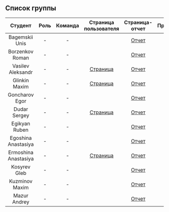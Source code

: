 
## Список группы

| Студент | Роль | Команда | Страница пользователя | Страница-отчет | Проект | Лаб 1 | Лаб 2 | Лаб 3 |
| :---:   | :-:  |   :-:   |   :-:    |  :-: |  :-:   |    :-:   |   :-:    |    :-:    |
| Bagemskii Unis | - | - |  | [Отчет](https://shprechen.github.io) | - | - | - | - |
| Borzenkov Roman | - | - |  | [Отчет](https://idm-19-01-antonov.github.io) | - | - | - | - |
| Vasilev Aleksandr | - | - | [Страница](https://github.com/Qwer1ty7) | [Отчет](https://arzhannikovdmitry.github.io) | - | - | - | - |
| Glinkin Maxim | - | - | [Страница](https://github.com/maximglin) | [Отчет](https://shprechen.github.io) | - | - | - | - |
| Goncharov Egor | - | - |  | [Отчет](https://shprechen.github.io) | - | - | - | - |
| Dudar Sergey | - | - | [Страница](https://github.com/dudar-sergey) | [Отчет](https://shprechen.github.io) | - | - | - | - |
| Egikyan Ruben | - | - |  | [Отчет](https://shprechen.github.io) | - | - | - | - |
| Egoshina Anastasiya | - | - |  | [Отчет](https://shprechen.github.io) | - | - | - | - |
| Ermoshina Anastasiya | - | - | [Страница](https://github.com/shprechen) | [Отчет](https://shprechen.github.io) | - | - | - | - |
| Kosyrev Gleb | - | - |  | [Отчет](https://shprechen.github.io) | - | - | - | - |
| Kuzminov Maxim | - | - |  | [Отчет](https://shprechen.github.io) | - | - | - | - |
| Mazur Andrey | - | - |  | [Отчет](https://shprechen.github.io) | - | - | - | - |
